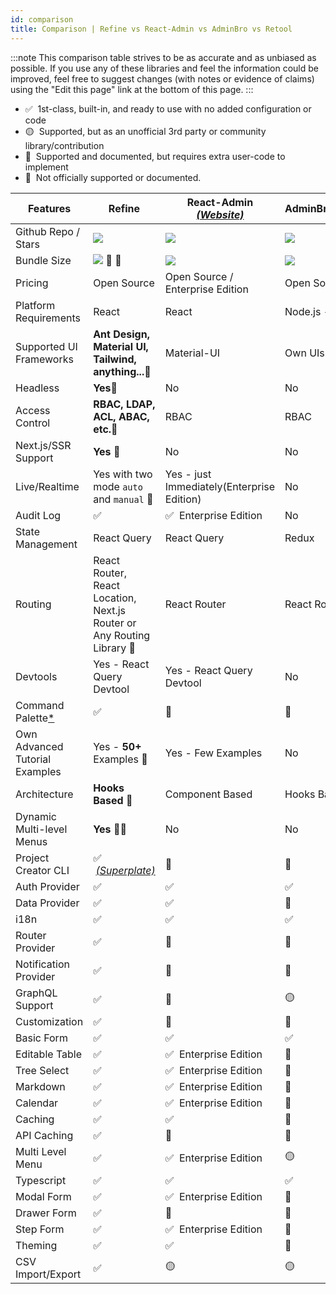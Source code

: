 ```yaml
---
id: comparison
title: Comparison | Refine vs React-Admin vs AdminBro vs Retool
---
```


:::note
This comparison table strives to be as accurate and as unbiased as possible. If you use any of these libraries and feel the information could be improved, feel free to suggest changes (with notes or evidence of claims) using the "Edit this page" link at the bottom of this page.
:::

-   ✅ &nbsp;1st-class, built-in, and ready to use with no added configuration or code
-   🟡 &nbsp;Supported, but as an unofficial 3rd party or community library/contribution
-   🔶 &nbsp;Supported and documented, but requires extra user-code to implement
-   🛑 &nbsp;Not officially supported or documented.

| Features                             | Refine                                                                 | React-Admin [_(Website)_][react-admin]     | AdminBro[_(Website)_][adminjs]   | Retool[_(Website)_][retool] |
| ------------------------------------ | ---------------------------------------------------------------------- | ------------------------------------------ | -------------------------------- | --------------------------- |
| Github Repo / Stars                  | [![][stars-refine]][gh-refine]                                         | [![][stars-react-admin]][gh-react-admin]   | [![][stars-adminjs]][gh-adminjs] | -                           |
| Bundle Size                          | [![][bp-refine]][bpl-refine] 🚀 🚀                                     | [![][bp-react-admin]][bpl-react-admin]     | [![][bp-adminjs]][bpl-adminjs]   | -                           |
| Pricing                              | Open Source                                                            | Open Source / Enterprise Edition           | Open Source                      | [_Pricing_][retool-pricing] |
| Platform Requirements                | React                                                                  | React                                      | Node.js - React                  | Cloud / Self-hosted         |
| Supported UI Frameworks              | **Ant Design, Material UI, Tailwind, anything...**🚀                   | Material-UI                                | Own UIs                          | Own UIs                     |
| Headless                             | **Yes**🚀                                                              | No                                         | No                               | No                          |
| Access Control                       | **RBAC, LDAP, ACL, ABAC, etc.**🚀                                      | RBAC                                       | RBAC                             | RBAC                        |
| Next.js/SSR Support                  | **Yes** 🚀                                                             | No                                         | No                               | No                          |
| Live/Realtime                        | Yes with two mode `auto` and `manual` 🚀                               | Yes - just Immediately(Enterprise Edition) | No                               | No                          |
| Audit Log                            | ✅                                                                     | ✅ &nbsp;Enterprise Edition                | No                               | Yes                         |
| State Management                     | React Query                                                            | React Query                                | Redux                            | -                           |
| Routing                              | React Router, React Location, Next.js Router or Any Routing Library 🚀 | React Router                               | React Router                     | -                           |
| Devtools                             | Yes - React Query Devtool                                              | Yes - React Query Devtool                  | No                               | No                          |
| Command Palette[\*][command-palette] | ✅                                                                     | 🛑                                         | 🛑                               | 🛑                          |
| Own Advanced Tutorial Examples       | Yes - **50+** Examples 🚀                                              | Yes - Few Examples                         | No                               | No                          |
| Architecture                         | **Hooks Based** 🚀                                                     | Component Based                            | Hooks Based                      | -                           |
| Dynamic Multi-level Menus            | **Yes** 🚀🚀                                                           | No                                         | No                               | -                           |
| Project Creator CLI                  | ✅ &nbsp;[_(Superplate)_][pankod-superplate]                           | 🛑                                         | 🛑                               | 🛑                          |
| Auth Provider                        | ✅                                                                     | ✅                                         | ✅                               | ✅                          |
| Data Provider                        | ✅                                                                     | ✅                                         | 🔶                               | ✅                          |
| i18n                                 | ✅                                                                     | ✅                                         | ✅                               | -                           |
| Router Provider                      | ✅                                                                     | 🛑                                         | 🛑                               | -                           |
| Notification Provider                | ✅                                                                     | 🛑                                         | 🛑                               | -                           |
| GraphQL Support                      | ✅                                                                     | 🔶                                         | 🟡                               | ✅                          |
| Customization                        | ✅                                                                     | 🔶                                         | 🔶                               | 🛑                          |
| Basic Form                           | ✅                                                                     | ✅                                         | ✅                               | ✅                          |
| Editable Table                       | ✅                                                                     | ✅ &nbsp;Enterprise Edition                | 🛑                               | ✅                          |
| Tree Select                          | ✅                                                                     | ✅ &nbsp;Enterprise Edition                | 🛑                               | 🛑                          |
| Markdown                             | ✅                                                                     | ✅ &nbsp;Enterprise Edition                | 🛑                               | ✅                          |
| Calendar                             | ✅                                                                     | ✅ &nbsp;Enterprise Edition                | 🛑                               | ✅                          |
| Caching                              | ✅                                                                     | ✅                                         | 🛑                               | 🛑                          |
| API Caching                          | ✅                                                                     | 🛑                                         | 🛑                               | 🛑                          |
| Multi Level Menu                     | ✅                                                                     | ✅ &nbsp;Enterprise Edition                | 🟡                               | ✅                          |
| Typescript                           | ✅                                                                     | ✅                                         | ✅                               | -                           |
| Modal Form                           | ✅                                                                     | ✅ &nbsp;Enterprise Edition                | 🛑                               | ✅                          |
| Drawer Form                          | ✅                                                                     | 🔶                                         | 🛑                               | 🛑                          |
| Step Form                            | ✅                                                                     | ✅ &nbsp;Enterprise Edition                | 🛑                               | 🛑                          |
| Theming                              | ✅                                                                     | ✅                                         | 🔶                               | ✅                          |
| CSV Import/Export                    | ✅                                                                     | 🟡                                         | 🟡                               | ✅                          |

<!-- -->

[stars-refine]: https://img.shields.io/github/stars/pankod/refine?label=%F0%9F%8C%9F
[gh-refine]: https://github.com/pankod/refine
[bpl-refine]: https://bundlephobia.com/result?p=@pankod/refine-core
[bp-refine]: https://badgen.net/bundlephobia/minzip/@pankod/refine-core?label=💾
[pankod-superplate]: https://pankod.github.io/superplate/
[command-palette]: /docs/examples/command-palette.md

<!-- -->

<!-- -->

[react-admin]: https://marmelab.com/react-admin/
[react-enterprise]: https://marmelab.com/ra-enterprise/
[stars-react-admin]: https://img.shields.io/github/stars/marmelab/react-admin?label=%F0%9F%8C%9F
[gh-react-admin]: https://github.com/marmelab/react-admin
[bpl-react-admin]: https://bundlephobia.com/result?p=react-admin
[bp-react-admin]: https://badgen.net/bundlephobia/minzip/react-admin?label=💾

<!-- -->

<!-- -->

[adminjs]: https://adminbro.com/index.html
[stars-adminjs]: https://img.shields.io/github/stars/SoftwareBrothers/adminjs?label=%F0%9F%8C%9F
[gh-adminjs]: https://github.com/SoftwareBrothers/adminjs
[bpl-adminjs]: https://bundlephobia.com/result?p=admin-bro
[bp-adminjs]: https://badgen.net/bundlephobia/minzip/admin-bro?label=💾

<!-- -->

<!-- -->

[retool]: https://retool.com/
[retool-pricing]: https://retool.com/pricing/

<!-- -->
